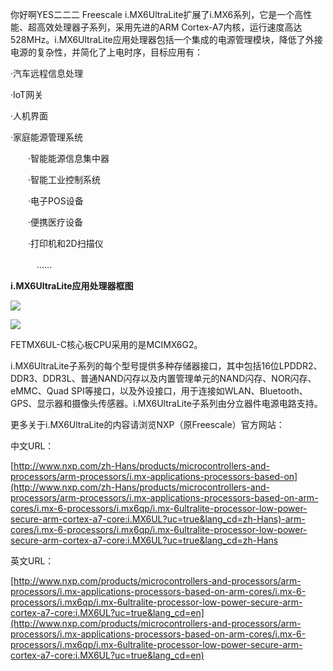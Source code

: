 你好啊YES二二二
Freescale i.MX6UltraLite扩展了i.MX6系列，它是一个高性能、超高效处理器子系列，采用先进的ARM Cortex-A7内核，运行速度高达528MHz。i.MX6UltraLite应用处理器包括一个集成的电源管理模块，降低了外接电源的复杂性，并简化了上电时序，目标应用有：

·汽车远程信息处理

·IoT网关

·人机界面

·家庭能源管理系统

　　·智能能源信息集中器

　　·智能工业控制系统

　　·电子POS设备

　　·便携医疗设备

　　·打印机和2D扫描仪

　　　……



**i.MX6UltraLite应用处理器框图**



![](https://cdn.nlark.com/yuque/0/2024/png/45534235/1720509425286-70b59293-3de7-4eac-adbc-f949536af53a.png)



![](https://cdn.nlark.com/yuque/0/2024/png/45534235/1720509425540-732781ff-769a-4de3-8487-ff9c0298b7f1.png)

   FETMX6UL-C核心板CPU采用的是MCIMX6G2。

i.MX6UltraLite子系列的每个型号提供多种存储器接口，其中包括16位LPDDR2、DDR3、DDR3L、普通NAND闪存以及内置管理单元的NAND闪存、NOR闪存、eMMC、Quad SPI等接口，以及外设接口，用于连接如WLAN、Bluetooth、GPS、显示器和摄像头传感器。i.MX6UltraLite子系列由分立器件电源电路支持。

更多关于i.MX6UltraLite的内容请浏览NXP（原Freescale）官方网站：

中文URL：

[http://www.nxp.com/zh-Hans/products/microcontrollers-and-processors/arm-processors/i.mx-applications-processors-based-on](http://www.nxp.com/zh-Hans/products/microcontrollers-and-processors/arm-processors/i.mx-applications-processors-based-on-arm-cores/i.mx-6-processors/i.mx6qp/i.mx-6ultralite-processor-low-power-secure-arm-cortex-a7-core:i.MX6UL?uc=true&lang_cd=zh-Hans)-arm-cores/i.mx-6-processors/i.mx6qp/i.mx-6ultralite-processor-low-power-secure-arm-cortex-a7-core:i.MX6UL?uc=true&lang_cd=zh-Hans



英文URL：

[http://www.nxp.com/products/microcontrollers-and-processors/arm-processors/i.mx-applications-processors-based-on-arm-cores/i.mx-6-processors/i.mx6qp/i.mx-6ultralite-processor-low-power-secure-arm-cortex-a7-core:i.MX6UL?uc=true&lang_cd=en](http://www.nxp.com/products/microcontrollers-and-processors/arm-processors/i.mx-applications-processors-based-on-arm-cores/i.mx-6-processors/i.mx6qp/i.mx-6ultralite-processor-low-power-secure-arm-cortex-a7-core:i.MX6UL?uc=true&lang_cd=en)





